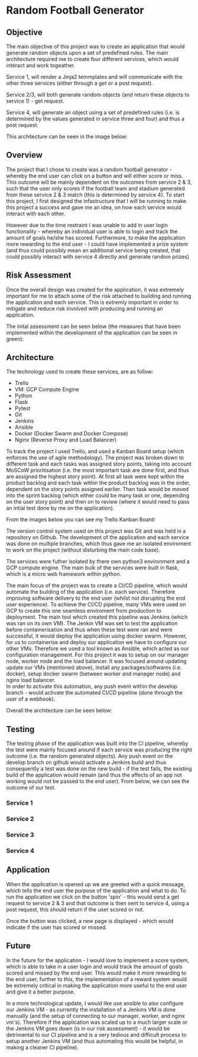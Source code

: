 # Random Football Generator

## Objective
The main objective of this project was to create an application that would generate random objects upon a set of predefined rules. The main architecture required me to create four different services, which would interact and work togeather.

Service 1, will render a Jinja2 temmplates and will communicate with the other three services (either through a get or a post request). 

Service 2/3, will both generate random objects (and return these objects to service 1) - get request.

Service 4, will generate an object using a set of predefined rules (i.e. is determined by the values generated in service three and four) and thus a post request.

This architecture can be seen in the image below:


## Overview
The project that I chose to create was a random football generator - whereby the end user can click on a button and will either score or miss. This outcome will be mainly dependent on the outcomes from service 2 & 3, such that the user only scores if the football team and stadium generated from these service 2 & 3 match (this is determined by service 4). 
To start this project, I first designed the infastructure that I will be running to make this project a success and gave me an idea, on how each service would interact with each other. 

However due to the time restraint I was unable to add in user login functionality - whereby an individual user is able to login and track the amount of goals he/she has scored. Furthermore, to make the application more rewarding to the end user - I could have implemented a prize system (and thus could possibly mean an additional service being created, that could possibly interact with service 4 directly and generate random prizes)

## Risk Assessment
Once the overall design was created for the application, it was extremely important for me to attach some of the risk attached to building and running the application and each service. This is extremly important in order to mitigate and reduce risk involved with producing and running an application.

The inital assessment can be seen below (the measures that have been implemented within the development of the application can be seen in green):

## Architecture
The technology used to create these services, are as follow:
- Trello
- VM: GCP Compute Engine
- Python
- Flask 
- Pytest
- Git
- Jenkins
- Ansible
- Docker (Docker Swarm and Docker Compose)
- Nginx (Reverse Proxy and Load Balancer)

To track the project I used Trello, and used a Kanban Board setup (which enforces the use of agile methodology). The project was broken down to different task and each tasks was assigned story points, taking into account MoSCoW prioritisation (i.e. the most important task are done first, and thus are assigned the highest story point). At first all task were kept within the product backlog and each task within the product backlog was in the order, dependent on the story points assigned earlier. Then task would be moved into the sprint backlog (which either could be many task or one, depending on the user story point) and then on to review (where it would need to pass an intial test done by me on the application). 

From the images below you can see my Trello Kanban Board:



The version control system used on this project was Git and was held in a repository on Github. The development of the application and each service was done on multiple branches, which thus gave me an isolated enviroment to work on the project (without disturbing the main code base). 

The services were futher isolated by there own python3 environment and a GCP compute engine. The main bulk of the services were built in flask, which is a micro web framework within python. 

The main focus of the project was to create a CI/CD pipeline, which would automate the building of the application (i.e. each service). Therefore improving software delivery to the end user (whilst not disrupting the end user experience).
To achieve the CI/CD pipeline, many VMs were used on GCP to create this one seamless enviroment from production to deployment. The main tool which created this pipeline was Jenkins (which was ran on its own VM). The Jenkin VM was set to test the application before containerisation and thus when these test were ran and were successful, it would deploy the application using docker swarm.
However, for us to containerise and deploy our application we have to configure our other VMs. Therefore we used a tool known as Ansible, which acted as our configuration management. For this project it was to setup on our manager node, worker node and the load balancer. It was focused around updating update our VMs (mentioned above), install any packages/softwares (i.e. docker), setup docker swarm (between worker and manager node) and nginx load balancer.    
In order to activate this automation, any push event within the develop branch - would activate the automated CI/CD pipeline (done through the user of a webhook).

Overall the architecture can be seen below:



## Testing
The testing phase of the application was built into the CI pipeline, whereby the test were mainly focused around if each service was producing the right outcome (i.e. the random generated objects). Any push event on the develop branch on github would activate a Jenkins build and thus consequently a test was done on the new build - if the test fails, the existing build of the application would remain (and thus the affects of an app not working would not be passed to the end user). From below, we can see the outcome of our test.

### Service 1

### Service 2

### Service 3

### Service 4


## Application
When the application is opened up we are greeted with a quick message, which tells the end user the purpose of the application and what to do. To run the application we click on the button 'spin' - this would send a get request to service 2 & 3 and that outcome is then sent to service 4, using a post request, this should return if the user scored or not.

Once the button was clicked, a new page is displayed - which would indicate if the user has scored or missed.

## Future
In the future for the application - I would love to implement a score system, which is able to take in a user login and would track the amount of goals scored and missed by the end user. This would make it more rewarding to the end user, further to this, the implementation of a reward system would be extremely critical in making the application more useful to the end user and give it a better purpose.

In a more technological update, I would like use ansible to also configure our Jenkins VM - as currently the installation of a Jenkins VM is done manually (and the setup of connecting to our manager, worker, and nginx vm's). Therefore if the application was scaled up to a much larger scale or the Jenkins VM goes down (is in our risk assessment) - it would be detrimental to our CI pipeline and is a very tedious and difficult process to setup another Jenkins VM (and thus automating this would be helpful, in making a cleaner CI pipeline).  
